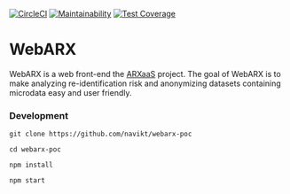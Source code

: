 [![CircleCI](https://circleci.com/gh/navikt/webarx-poc/tree/master.svg?style=svg)](https://circleci.com/gh/navikt/webarx-poc/tree/master)
[![Maintainability](https://api.codeclimate.com/v1/badges/83fba22cb94a466d1fac/maintainability)](https://codeclimate.com/github/navikt/webarx-poc/maintainability)
[![Test Coverage](https://api.codeclimate.com/v1/badges/83fba22cb94a466d1fac/test_coverage)](https://codeclimate.com/github/navikt/webarx-poc/test_coverage)

# WebARX

WebARX is a web front-end the [ARXaaS](https://github.com/navikt/arxaas) project. 
The goal of WebARX is to make analyzing re-identification risk and anonymizing datasets containing microdata easy and user friendly.

### Development

```
git clone https://github.com/navikt/webarx-poc
```

```
cd webarx-poc
```

```
npm install
```

```
npm start
```